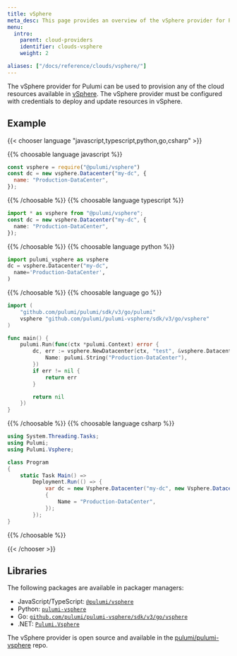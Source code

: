 ```yaml
---
title: vSphere
meta_desc: This page provides an overview of the vSphere provider for Pulumi.
menu:
  intro:
    parent: cloud-providers
    identifier: clouds-vsphere
    weight: 2

aliases: ["/docs/reference/clouds/vsphere/"]
---
```


The vSphere provider for Pulumi can be used to provision any of the cloud resources available in [vSphere](https://www.vmware.com/products/vsphere.html).
The vSphere provider must be configured with credentials to deploy and update resources in vSphere.
## Example

{{< chooser language "javascript,typescript,python,go,csharp" >}}

{{% choosable language javascript %}}

```javascript
const vsphere = require("@pulumi/vsphere")
const dc = new vsphere.Datacenter("my-dc", {
  name: "Production-DataCenter",
});
```

{{% /choosable %}}
{{% choosable language typescript %}}

```typescript
import * as vsphere from "@pulumi/vsphere";
const dc = new vsphere.Datacenter("my-dc", {
  name: "Production-DataCenter",
});
```

{{% /choosable %}}
{{% choosable language python %}}

```python
import pulumi_vsphere as vsphere
dc = vsphere.Datacenter("my-dc",
  name='Production-DataCenter',
)
```

{{% /choosable %}}
{{% choosable language go %}}

```go
import (
	"github.com/pulumi/pulumi/sdk/v3/go/pulumi"
	vsphere "github.com/pulumi/pulumi-vsphere/sdk/v3/go/vsphere"
)

func main() {
	pulumi.Run(func(ctx *pulumi.Context) error {
		dc, err := vsphere.NewDatacenter(ctx, "test", &vsphere.DatacenterArgs{
			Name: pulumi.String("Production-DataCenter"),
		})
		if err != nil {
			return err
		}

		return nil
	})
}
```

{{% /choosable %}}
{{% choosable language csharp %}}

```csharp
using System.Threading.Tasks;
using Pulumi;
using Pulumi.Vsphere;

class Program
{
    static Task Main() =>
        Deployment.Run(() => {
            var dc = new Vsphere.Datacenter("my-dc", new Vsphere.DatacenterArgs
            {
                Name = "Production-DataCenter",
            });
        });
}
```

{{% /choosable %}}

{{< /chooser >}}

## Libraries

The following packages are available in packager managers:

* JavaScript/TypeScript: [`@pulumi/vsphere`](https://www.npmjs.com/package/@pulumi/vsphere)
* Python: [`pulumi-vsphere`](https://pypi.org/project/pulumi-vsphere/)
* Go: [`github.com/pulumi/pulumi-vsphere/sdk/v3/go/vsphere`](https://github.com/pulumi/pulumi-vsphere)
* .NET: [`Pulumi.Vsphere`](https://www.nuget.org/packages/Pulumi.Vsphere)

The vSphere provider is open source and available in the [pulumi/pulumi-vsphere](https://github.com/pulumi/pulumi-vsphere) repo.

